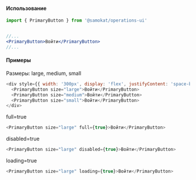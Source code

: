 #### Использование

```jsx static
import { PrimaryButton } from '@samokat/operations-ui'


//...
<PrimaryButton>Войти</PrimaryButton>
//...
```

#### Примеры

Размеры: large, medium, small
```js
<div style={{ width: '300px', display: 'flex', justifyContent: 'space-between' }}>
  <PrimaryButton size="large">Войти</PrimaryButton>
  <PrimaryButton size="medium">Войти</PrimaryButton>
  <PrimaryButton size="small">Войти</PrimaryButton>
</div>
```

full=true
```js
<PrimaryButton size="large" full={true}>Войти</PrimaryButton>
```

disabled=true
```js
<PrimaryButton size="large" disabled={true}>Войти</PrimaryButton>
```

loading=true
```js
<PrimaryButton size="large" loading={true}>Войти</PrimaryButton>
```